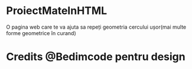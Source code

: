 # ProiectMateInHTML
O pagina web care te va ajuta sa repeți geometria cercului ușor(mai multe forme geometrice în curand)
# Credits @Bedimcode pentru design
